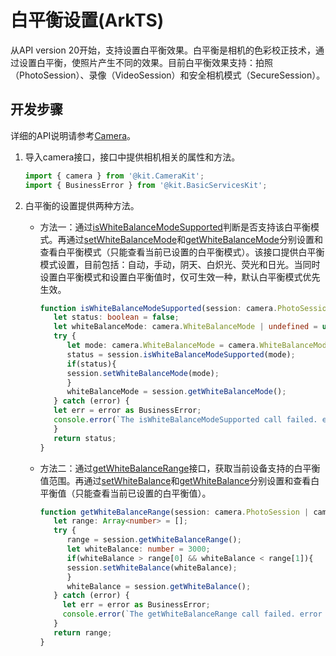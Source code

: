 # 白平衡设置(ArkTS)
<!--Kit: Camera Kit-->
<!--Subsystem: Multimedia-->
<!--Owner: @qano-->
<!--Designer: @leo_ysl-->
<!--Tester: @xchaosioda-->
<!--Adviser: @zengyawen-->

从API version 20开始，支持设置白平衡效果。白平衡是相机的色彩校正技术，通过设置白平衡，使照片产生不同的效果。目前白平衡效果支持：拍照（PhotoSession）、录像（VideoSession）和安全相机模式（SecureSession）。

## 开发步骤

详细的API说明请参考[Camera](../../reference/apis-camera-kit/arkts-apis-camera.md)。

1. 导入camera接口，接口中提供相机相关的属性和方法。

    ```ts
    import { camera } from '@kit.CameraKit';
    import { BusinessError } from '@kit.BasicServicesKit';
    ```

2. 白平衡的设置提供两种方法。

   - 方法一：通过[isWhiteBalanceModeSupported](../../reference/apis-camera-kit/arkts-apis-camera-WhiteBalanceQuery.md#iswhitebalancemodesupported20)判断是否支持该白平衡模式。再通过[setWhiteBalanceMode](../../reference/apis-camera-kit/arkts-apis-camera-WhiteBalance.md#setwhitebalancemode20)和[getWhiteBalanceMode](../../reference/apis-camera-kit/arkts-apis-camera-WhiteBalance.md#getwhitebalancemode20)分别设置和查看白平衡模式（只能查看当前已设置的白平衡模式）。该接口提供白平衡模式设置，目前包括：自动，手动，阴天、白炽光、荧光和日光。当同时设置白平衡模式和设置白平衡值时，仅可生效一种，默认白平衡模式优先生效。
      ```ts
      function isWhiteBalanceModeSupported(session: camera.PhotoSession | camera.VideoSession): boolean {
         let status: boolean = false;
         let whiteBalanceMode: camera.WhiteBalanceMode | undefined = undefined;
         try {
            let mode: camera.WhiteBalanceMode = camera.WhiteBalanceMode.DAYLIGHT;
            status = session.isWhiteBalanceModeSupported(mode);
            if(status){
            session.setWhiteBalanceMode(mode);
            }
            whiteBalanceMode = session.getWhiteBalanceMode();
         } catch (error) {
         let err = error as BusinessError;
         console.error(`The isWhiteBalanceModeSupported call failed. error code: ${err.code}`);
         }
         return status;
      }
      ```

   - 方法二：通过[getWhiteBalanceRange](../../reference/apis-camera-kit/arkts-apis-camera-WhiteBalanceQuery.md#getwhitebalancerange20)接口，获取当前设备支持的白平衡值范围。再通过[setWhiteBalance](../../reference/apis-camera-kit/arkts-apis-camera-WhiteBalance.md#setwhitebalance20)和[getWhiteBalance](../../reference/apis-camera-kit/arkts-apis-camera-WhiteBalance.md#getwhitebalance20)分别设置和查看白平衡值（只能查看当前已设置的白平衡值）。
      ```ts
      function getWhiteBalanceRange(session: camera.PhotoSession | camera.VideoSession): Array<number> {
         let range: Array<number> = [];
         try {
            range = session.getWhiteBalanceRange();
            let whiteBalance: number = 3000;
            if(whiteBalance > range[0] && whiteBalance < range[1]){
            session.setWhiteBalance(whiteBalance);
            }
            whiteBalance = session.getWhiteBalance();
         } catch (error) {
           let err = error as BusinessError;
           console.error(`The getWhiteBalanceRange call failed. error code: ${err.code}`);
         }
         return range;
      }
      ```

